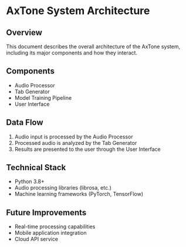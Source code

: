 # AxTone System Architecture

## Overview
This document describes the overall architecture of the AxTone system, including its major components and how they interact.

## Components
- Audio Processor
- Tab Generator
- Model Training Pipeline
- User Interface

## Data Flow
1. Audio input is processed by the Audio Processor
2. Processed audio is analyzed by the Tab Generator
3. Results are presented to the user through the User Interface

## Technical Stack
- Python 3.8+
- Audio processing libraries (librosa, etc.)
- Machine learning frameworks (PyTorch, TensorFlow)

## Future Improvements
- Real-time processing capabilities
- Mobile application integration
- Cloud API service